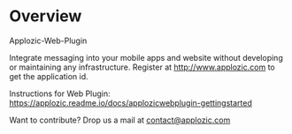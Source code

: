 # Overview
Applozic-Web-Plugin


Integrate messaging into your mobile apps and website without developing or maintaining any infrastructure. Register at http://www.applozic.com to get the application id.

Instructions for Web Plugin: https://applozic.readme.io/docs/applozicwebplugin-gettingstarted

Want to contribute? Drop us a mail at contact@applozic.com
